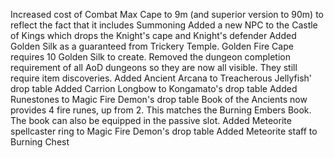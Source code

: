 Increased cost of Combat Max Cape to 9m (and superior version to 90m) to reflect the fact that it includes Summoning
Added a new NPC to the Castle of Kings which drops the Knight's cape and Knight's defender
Added Golden Silk as a guaranteed from Trickery Temple. Golden Fire Cape requires 10 Golden Silk to create.
Removed the dungeon completion requirement of all AoD dungeons so they are now all visible. They still require item discoveries.
Added Ancient Arcana to Treacherous Jellyfish' drop table
Added Carrion Longbow to Kongamato's drop table
Added Runestones to Magic Fire Demon's drop table
Book of the Ancients now provides 4 fire runes, up from 2. This matches the Burning Embers Book. The book can also be equipped in the passive slot.
Added Meteorite spellcaster ring to Magic Fire Demon's drop table
Added Meteorite staff to Burning Chest